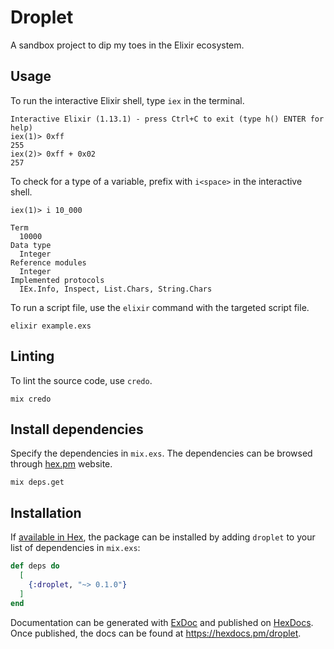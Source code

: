 # Droplet

A sandbox project to dip my toes in the Elixir ecosystem.

## Usage

To run the interactive Elixir shell, type `iex` in the terminal.

```
Interactive Elixir (1.13.1) - press Ctrl+C to exit (type h() ENTER for help)
iex(1)> 0xff
255
iex(2)> 0xff + 0x02
257
```

To check for a type of a variable, prefix with `i<space>` in the interactive shell.

```
iex(1)> i 10_000

Term
  10000
Data type
  Integer
Reference modules
  Integer
Implemented protocols
  IEx.Info, Inspect, List.Chars, String.Chars
```

To run a script file, use the `elixir` command with the targeted script file.

```
elixir example.exs
```

## Linting

To lint the source code, use `credo`.

```
mix credo
```

## Install dependencies

Specify the dependencies in `mix.exs`. The dependencies can be browsed through [hex.pm](https://hex.pm) website.

```
mix deps.get
```

## Installation

If [available in Hex](https://hex.pm/docs/publish), the package can be installed
by adding `droplet` to your list of dependencies in `mix.exs`:

```elixir
def deps do
  [
    {:droplet, "~> 0.1.0"}
  ]
end
```

Documentation can be generated with [ExDoc](https://github.com/elixir-lang/ex_doc) and published on [HexDocs](https://hexdocs.pm). Once published, the docs can be found at <https://hexdocs.pm/droplet>.
